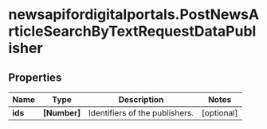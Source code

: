 # newsapifordigitalportals.PostNewsArticleSearchByTextRequestDataPublisher

## Properties

Name | Type | Description | Notes
------------ | ------------- | ------------- | -------------
**ids** | **[Number]** | Identifiers of the publishers. | [optional] 


